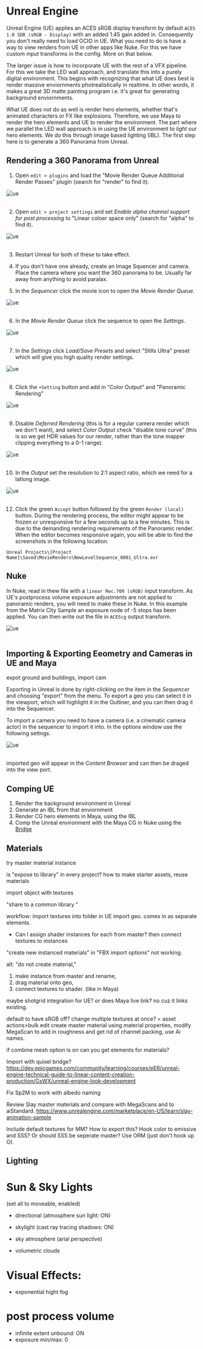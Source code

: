 # Unreal Engine

Unreal Engine (UE) applies an ACES sRGB display transform by default ````ACES 1.0 SDR (sRGB - Display)```` with an added 1.45 gain added in. Consequently you don't really need to load OCIO in UE. What you need to do is have a way to view renders from UE in other apps like Nuke. For this we have custom input transforms in the config. More on that below.

The larger issue is how to incorporate UE with the rest of a VFX pipeline. For this we take the LED wall approach, and translate this into a purely digital environment. This begins with recognizing that what UE does best is render massive enviornments photrealistically in realtime. In other words, it makes a great 3D matte painting program i.e. it's great for generating background enviornments. 

What UE does not do as well is render hero elements, whether that's animated characters or FX like explosions. Therefore, we use Maya to render the hero elements and UE to render the environment. The part where we parallel the LED wall approach is in using the UE environment to *light* our hero elements. We do this through image based lighting (IBL). The first step here is to generate a 360 Panorama from Unreal.

## Rendering a 360 Panorama from Unreal

1. Open ```edit > plugins``` and load the "Movie Render Queue Additional Render Passes" plugin (search for "render" to find it).

![ue](img/UE1.jpg)
<br><br>

2. Open ```edit > project settings``` and set *Enable alpha channel support for post processing* to "Linear coloer space only" (search for "alpha" to find it). 

![ue](img/UE2.jpg)
<br><br>

3. Restart Unreal for both of these to take effect.

4. If you don't have one already, create an Image Squencer and camera. Place the camera where you want the 360 panorama to be. Usually far away from anything to avoid paralax. 

5. In the *Sequencer* click the movie icon to open the *Movie Render Queue*. 

![ue](img/UE3.jpg)
<br><br>

6. In the *Movie Render Queue* click the sequence to open the *Settings*. 

![ue](img/UE4.jpg)
<br><br>

7. In the *Settings* click *Load/Save Presets* and select "Stills Ultra" preset which will give you high quality render settings.

![ue](img/UE5.jpg)
<br><br>

8. Click the ```+Setting``` button and add in "Color Output" and "Panoramic Rendering"

![ue](img/UE6.jpg)
<br><br>

9. Disable *Deferred Rendering* (this is for a regular camera render which we don't want), and select *Color Output* check "disable tone curve" (this is so  we get HDR values for our render, rather than the tone mapper clipping everything to a 0-1 range).

![ue](img/UE7.jpg)
<br><br>

10. In the *Output* set the resolution to 2:1 aspect ratio, which we need for a latlong image.

![ue](img/UE8.jpg)
<br><br>

12. Click the green ```Accept``` button followed by the green ```Render (local)``` button. During the rendering process, the editor might appear to be frozen or unresponsive for a few seconds up to a few minutes. This is due to the demanding rendering requirements of the Panoramic render. When the editor becomes responsive again, you will be able to find the screenshots in the following location.

```Unreal Projects\[Project Name]\Saved\MovieRenders\NewLevelSequence_0001_Ultra.exr```

## Nuke

In Nuke, read in thew file with a ```linear Rec.709 (sRGB)``` input transform. As UE's postprocess volume exposure adjustments are not applied to panoramic renders, you will need to make these in Nuke. In this example from the Matrix City Sample an exposure node of -5 stops has been applied. You can then write out the file in ```ACEScg``` output transform. 

![ue](img/UE9.jpg)
<br><br>


## Importing & Exporting Eeometry and Cameras in UE and Maya

expot ground and buildings, import cam

Exporting in Unreal is done by right-clicking on the item in the *Sequencer* and choosing "export" from the menu. To export a geo you can select it in the viewport, which will highlight it in the Outliner, and you can then drag it into the Sequencer. 

To import a camera you need to have a camera (i.e. a cinematic camera actor) in the sequencer to import it into. In the options window use the following settngs.

![ue](img/UE10.jpg)
<br><br>

imported geo will appear in the *Content Browser* and can then be draged into the view port. 


## Comping UE

1. Render the background environment in Unreal
2. Generate an IBL from that enviornment
3. Render CG hero elements in Maya, using the IBL
4. Comp the Unreal environment with the Maya CG in Nuke using the [Bridge](https://learn.foundry.com/nuke/content/comp_environment/unrealreader/unreal-intro.html)


## Materials

try master material instance

is "expose to library" in every project?
how to make starter assets, reuse materials

import object with textures

"share to a common library "

workflow:
import textures into folder in UE
import geo. comes in as separate elements. 
- Can I assign shader instances for each from master?
then connect textures to instances 

"create new instanced materials" in "FBX import options" not working.

alt: "do not create material," 
1. make instance from master and rename, 
2. drag material onto geo, 
3. connect textures to shader. (like in Maya)

maybe shotgrid integration for UE?
or does Maya live link? no cuz it links existing.
   

default to have sRGB off? 
change multiple textures at once? = asset actions>bulk edit
create master material using material properties, 
modify MegaScan to add in roughness and get rid of channel packing, use Ai names.

if combine mesh option is on can you get elements for materials?

Import with quixel bridge?
https://dev.epicgames.com/community/learning/courses/eER/unreal-engine-technical-guide-to-linear-content-creation-production/GxWX/unreal-engine-look-development

Fix Sp2M to work with albedo naming 

Review Slay master materials and compare with MegaScans and to aiStandard.
https://www.unrealengine.com/marketplace/en-US/learn/slay-animation-sample

Include default textures for MM? How to export this? Hook color to emissive and SSS? Or should SSS be seperate master?
Use ORM (just don't hook up O).

## Lighting

# Sun & Sky Lights 
(set all to moveable, enabled)
- directional (atmosphere sun light: ON)
- skylight (cast ray tracing shadows: ON)

- sky atmosphere (arial perspective)
- volumetric clouds 


# Visual Effects:
- exponential hight fog


# post process volume 
- infinite extent unbound: ON
- exposure min/max: 0
